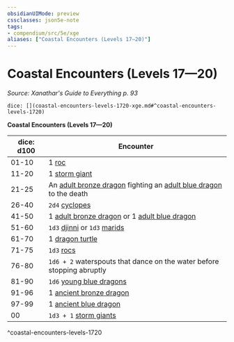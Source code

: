 ```yaml
---
obsidianUIMode: preview
cssclasses: json5e-note
tags:
- compendium/src/5e/xge
aliases: ["Coastal Encounters (Levels 17—20)"]
---
```

# Coastal Encounters (Levels 17—20)
*Source: Xanathar's Guide to Everything p. 93* 

`dice: [](coastal-encounters-levels-1720-xge.md#^coastal-encounters-levels-1720)`

**Coastal Encounters (Levels 17—20)**

| dice: d100 | Encounter |
|------------|-----------|
| 01-10 | 1 [roc](/compendium/bestiary/monstrosity/roc.md) |
| 11-20 | 1 [storm giant](/compendium/bestiary/giant/storm-giant.md) |
| 21-25 | An [adult bronze dragon](/compendium/bestiary/dragon/adult-bronze-dragon.md) fighting an [adult blue dragon](/compendium/bestiary/dragon/adult-blue-dragon.md) to the death |
| 26-40 | `2d4` [cyclopes](/compendium/bestiary/giant/cyclops.md) |
| 41-50 | 1 [adult bronze dragon](/compendium/bestiary/dragon/adult-bronze-dragon.md) or 1 [adult blue dragon](/compendium/bestiary/dragon/adult-blue-dragon.md) |
| 51-60 | `1d3` [djinni](/compendium/bestiary/elemental/djinni.md) or `1d3` [marids](/compendium/bestiary/elemental/marid.md) |
| 61-70 | 1 [dragon turtle](/compendium/bestiary/dragon/dragon-turtle.md) |
| 71-75 | `1d3` [rocs](/compendium/bestiary/monstrosity/roc.md) |
| 76-80 | `1d6 + 2` waterspouts that dance on the water before stopping abruptly |
| 81-90 | `1d6` [young blue dragons](/compendium/bestiary/dragon/young-blue-dragon.md) |
| 91-96 | 1 [ancient bronze dragon](/compendium/bestiary/dragon/ancient-bronze-dragon.md) |
| 97-99 | 1 [ancient blue dragon](/compendium/bestiary/dragon/ancient-blue-dragon.md) |
| 00 | `1d3 + 1` [storm giants](/compendium/bestiary/giant/storm-giant.md) |
^coastal-encounters-levels-1720